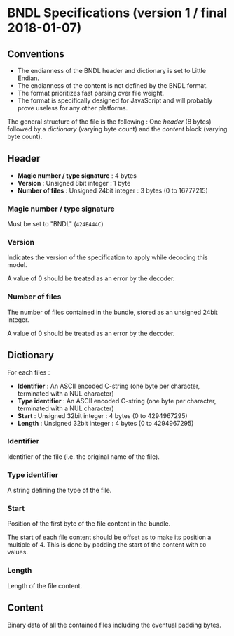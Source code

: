 # BNDL Specifications (version 1 / final 2018-01-07)

## Conventions

 * The endianness of the BNDL header and dictionary is set to Little Endian.
 * The endianness of the content is not defined by the BNDL format.
 * The format prioritizes fast parsing over file weight.
 * The format is specifically designed for JavaScript and will probably prove useless for any other platforms.

The general structure of the file is the following : One *header* (8 bytes) followed by a *dictionary* (varying byte count) and the *content* block (varying byte count).

## Header

 * **Magic number / type signature** : 4 bytes
 * **Version** : Unsigned 8bit integer : 1 byte
 * **Number of files** : Unsigned 24bit integer : 3 bytes (0 to 16777215)

### Magic number / type signature

Must be set to "BNDL" (`424E444C`)

### Version

Indicates the version of the specification to apply while decoding this model.

A value of 0 should be treated as an error by the decoder.

### Number of files

The number of files contained in the bundle, stored as an unsigned 24bit integer.

A value of 0 should be treated as an error by the decoder.

## Dictionary

For each files :

 * **Identifier** : An ASCII encoded C-string (one byte per character, terminated with a NUL character)
 * **Type identifier** : An ASCII encoded C-string (one byte per character, terminated with a NUL character)
 * **Start** : Unsigned 32bit integer : 4 bytes (0 to 4294967295)
 * **Length** : Unsigned 32bit integer : 4 bytes (0 to 4294967295)

### Identifier

Identifier of the file (i.e. the original name of the file).

### Type identifier

A string defining the type of the file.

### Start

Position of the first byte of the file content in the bundle.

The start of each file content should be offset as to make its position a multiple of 4. This is done by padding the start of the content with `00` values.

### Length

Length of the file content.

## Content

Binary data of all the contained files including the eventual padding bytes.